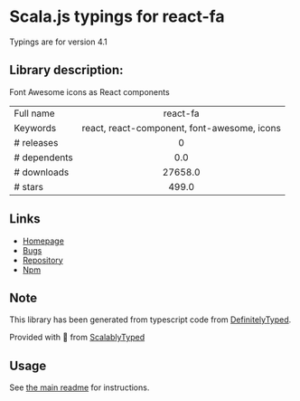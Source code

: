 
# Scala.js typings for react-fa

Typings are for version 4.1

## Library description:
Font Awesome icons as React components

|                    |                 |
| ------------------ | :-------------: |
| Full name          | react-fa |
| Keywords           | react, react-component, font-awesome, icons |
| # releases         | 0 |
| # dependents       | 0.0 |
| # downloads        | 27658.0 |
| # stars            | 499.0 |

## Links
- [Homepage](http://andreypopp.github.io/react-fa/)
- [Bugs](https://github.com/andreypopp/react-fa/issues)
- [Repository](https://github.com/andreypopp/react-fa)
- [Npm](https://www.npmjs.com/package/react-fa)
    


## Note
This library has been generated from typescript code from [DefinitelyTyped](https://definitelytyped.org).

Provided with :purple_heart: from [ScalablyTyped](https://github.com/oyvindberg/ScalablyTyped)

## Usage
See [the main readme](../../readme.md) for instructions.


